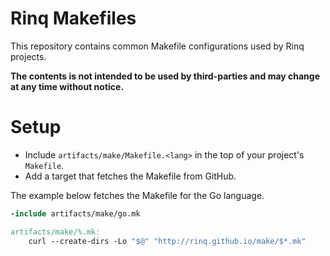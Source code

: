 # Rinq Makefiles

This repository contains common Makefile configurations used by Rinq projects.

**The contents is not intended to be used by third-parties and may change at any
time without notice.**

# Setup

- Include `artifacts/make/Makefile.<lang>` in the top of your project's `Makefile`.
- Add a target that fetches the Makefile from GitHub.

The example below fetches the Makefile for the Go language.

```Makefile
-include artifacts/make/go.mk

artifacts/make/%.mk:
	curl --create-dirs -Lo "$@" "http://rinq.github.io/make/$*.mk"
```
